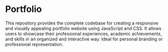 # Portfolio

This repository provides the complete codebase for creating a responsive and visually appealing portfolio website using JavaScript and CSS. It allows users to showcase their professional experiences, academic achievements, and skills in an organized and interactive way. Ideal for personal branding or professional representation.
